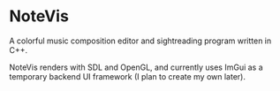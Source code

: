 # NoteVis
A colorful music composition editor and sightreading program written in C++.

NoteVis renders with SDL and OpenGL, and currently uses ImGui as a temporary backend UI framework (I plan to create my own later).
